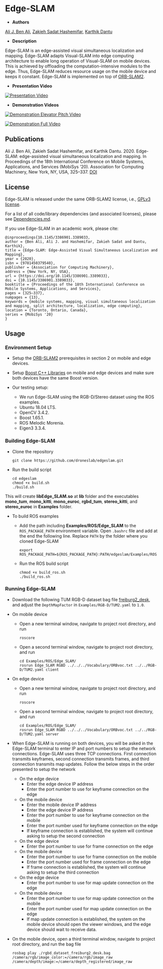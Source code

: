 # Edge-SLAM

* **Authors**

[Ali J. Ben Ali](https://github.com/benaliny), [Zakieh Sadat Hashemifar](https://github.com/Zakieh), [Karthik Dantu](https://github.com/dkkarthik)

* **Description**

Edge-SLAM is an edge-assisted visual simultaneous localization and mapping.
Edge-SLAM adapts Visual-SLAM into edge computing architecture to enable long
operation of Visual-SLAM on mobile devices. This is achieved by offloading the
computation-intensive modules to the edge. Thus, Edge-SLAM reduces resource
usage on the mobile device and keeps it constant. Edge-SLAM is implemented on
top of [ORB-SLAM2](https://github.com/raulmur/ORB_SLAM2).

* **Presentation Video**

[![Presentation Video](https://img.youtube.com/vi/lCDf07iQLQs/0.jpg)](https://youtu.be/lCDf07iQLQs)

* **Demonstration Videos**

[![Demonstration Elevator Pitch Video](https://img.youtube.com/vi/LLsbALyANA8/0.jpg)](https://youtu.be/LLsbALyANA8)

[![Demonstration Full Video](https://img.youtube.com/vi/AeTK4EyfRZ0/0.jpg)](https://youtu.be/AeTK4EyfRZ0)

## Publications

Ali J. Ben Ali, Zakieh Sadat Hashemifar, and Karthik Dantu. 2020. Edge-SLAM:
edge-assisted visual simultaneous localization and mapping. In Proceedings of
the 18th International Conference on Mobile Systems, Applications, and Services
(MobiSys ’20). Association for Computing Machinery, New York, NY, USA, 325–337.
[DOI](https://doi.org/10.1145/3386901.3389033)

## License

Edge-SLAM is released under the same ORB-SLAM2 license, i.e., [GPLv3
license](https://github.com/droneslab/edgeslam/blob/master/License-gpl.txt).

For a list of all code/library dependencies (and associated licenses), please
see
[Dependencies.md](https://github.com/droneslab/edgeslam/blob/master/Dependencies.md).

If you use Edge-SLAM in an academic work, please cite:

```
@inproceedings{10.1145/3386901.3389033,
author = {Ben Ali, Ali J. and Hashemifar, Zakieh Sadat and Dantu, Karthik},
title = {Edge-SLAM: Edge-Assisted Visual Simultaneous Localization and Mapping},
year = {2020},
isbn = {9781450379540},
publisher = {Association for Computing Machinery},
address = {New York, NY, USA},
url = {https://doi.org/10.1145/3386901.3389033},
doi = {10.1145/3386901.3389033},
booktitle = {Proceedings of the 18th International Conference on Mobile Systems, Applications, and Services},
pages = {325–337},
numpages = {13},
keywords = {mobile systems, mapping, visual simultaneous localization and mapping, split architecture, localization, edge computing},
location = {Toronto, Ontario, Canada},
series = {MobiSys '20}
}
```

## Usage

### Environment Setup

* Setup the
  [ORB-SLAM2](https://github.com/droneslab/edgeslam/blob/master/ORB-SLAM2.md)
  prerequisites in section 2 on mobile and edge devices.

* Setup [Boost C++ Libraries](https://www.boost.org/) on mobile and edge
  devices and make sure both devices have the same Boost version.

* Our testing setup:
  * We run Edge-SLAM using the RGB-D/Stereo dataset using the ROS examples.
  * Ubuntu 18.04 LTS.
  * OpenCV 3.4.2.
  * Boost 1.65.1.
  * ROS Melodic Morenia.
  * Eigen3 3.3.4.

### Building Edge-SLAM

* Clone the repository

  ```
  git clone https://github.com/droneslab/edgeslam.git
  ```
    
* Run the build script

  ```
  cd edgeslam
  chmod +x build.sh
  ./build.sh
  ```

This will create **libEdge_SLAM.so** at **lib** folder and the executables
**mono_tum**, **mono_kitti**, **mono_euroc**, **rgbd_tum**,
**stereo_kitti**, and **stereo_euroc** in **Examples** folder.

* To build ROS examples
  * Add the path including **Examples/ROS/Edge_SLAM** to the
    `ROS_PACKAGE_PATH` environment variable. Open `.bashrc` file and add at the
    end the following line. Replace `PATH` by the folder where you cloned
    Edge-SLAM
    
    ```
    export ROS_PACKAGE_PATH=${ROS_PACKAGE_PATH}:PATH/edgeslam/Examples/ROS
    ```
        
  * Run the ROS build script

    ```
    chmod +x build_ros.sh
    ./build_ros.sh
    ```

### Running Edge-SLAM

* Download the following TUM RGB-D dataset bag file
  [freiburg2_desk](https://vision.in.tum.de/rgbd/dataset/freiburg2/rgbd_dataset_freiburg2_desk.bag), and adjust the `DepthMapFactor` in `Examples/RGB-D/TUM2.yaml` to `1.0`.
* On mobile device
  * Open a new terminal window, navigate to project root directory, and run

    ```
    roscore
    ```

  * Open a second terminal window, navigate to project root directory, and run

    ```
    cd Examples/ROS/Edge_SLAM/
    rosrun Edge_SLAM RGBD ../../../Vocabulary/ORBvoc.txt ../../RGB-D/TUM2.yaml client
    ```

* On edge device
  * Open a new terminal window, navigate to project root directory, and run

    ```
    roscore
    ```

  * Open a second terminal window, navigate to project root directory, and run

    ```
    cd Examples/ROS/Edge_SLAM/
    rosrun Edge_SLAM RGBD ../../../Vocabulary/ORBvoc.txt ../../RGB-D/TUM2.yaml server
    ```

* When Edge-SLAM is running on both devices, you will be asked in the Edge-SLAM
  terminal to enter IP and port numbers to setup the network connections.
  Edge-SLAM uses three TCP connections. First connection transmits keyframes,
  second connection transmits frames, and third connection transmits map
  updates. Follow the below steps in the order presented to setup the network
  * On the edge device
    * Enter the edge device IP address
    * Enter the port number to use for keyframe connection on the edge
  * On the mobile device
    * Enter the mobile device IP address
    * Enter the edge device IP address
    * Enter the port number to use for keyframe connection on the mobile
    * Enter the port number used for keyframe connection on the edge
    * If keyframe connection is established, the system will continue asking to
      setup the second connection
  * On the edge device
    * Enter the port number to use for frame connection on the edge
  * On the mobile device
    * Enter the port number to use for frame connection on the mobile
    * Enter the port number used for frame connection on the edge
    * If frame connection is established, the system will continue asking to
      setup the third connection
  * On the edge device
    * Enter the port number to use for map update connection on the edge
  * On the mobile device
    * Enter the port number to use for map update connection on the mobile
    * Enter the port number used for map update connection on the edge
    * If map update connection is established, the system on the mobile device
      should open the viewer windows, and the edge device should wait to
      receive data.
* On the mobile device, open a third terminal window, navigate to project root
  directory, and run the bag file
  ```
  rosbag play ./rgbd_dataset_freiburg2_desk.bag /camera/rgb/image_color:=/camera/rgb/image_raw /camera/depth/image:=/camera/depth_registered/image_raw
  ```
